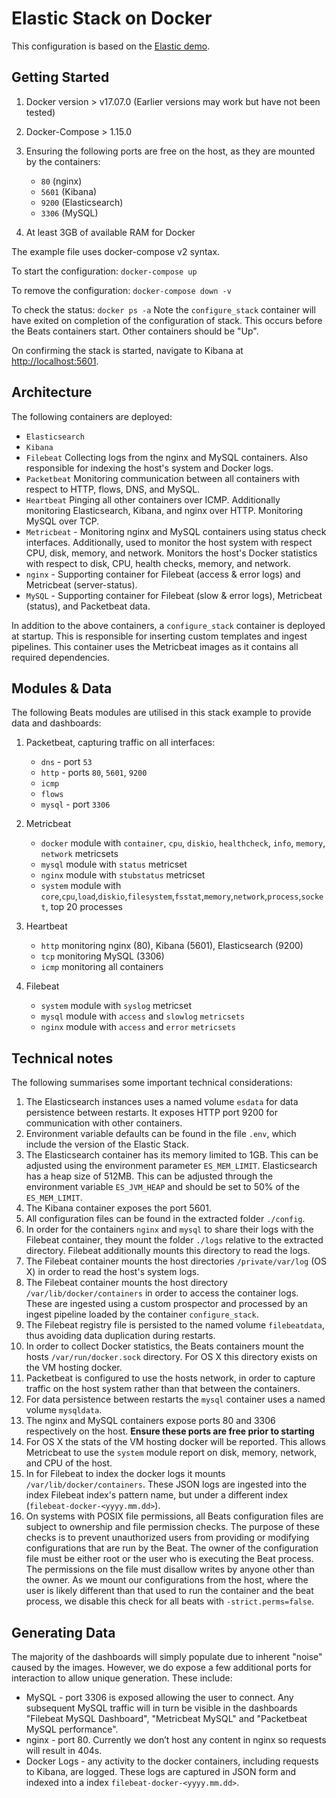 # Elastic Stack on Docker

This configuration is based on the [Elastic demo](https://github.com/elastic/examples/tree/master/Miscellaneous/docker).


## Getting Started

1. Docker version > v17.07.0 (Earlier versions may work but have not been tested)
1. Docker-Compose > 1.15.0
1. Ensuring the following ports are free on the host, as they are mounted by the containers:

    - `80` (nginx)
    - `5601` (Kibana)
    - `9200` (Elasticsearch)
    - `3306` (MySQL)

1. At least 3GB of available RAM for Docker

The example file uses docker-compose v2 syntax.

To start the configuration: `docker-compose up`

To remove the configuration: `docker-compose down -v`

To check the status: `docker ps -a`
Note the `configure_stack` container will have exited on completion of the configuration of stack. This occurs before the Beats containers start.  Other containers should be "Up".

On confirming the stack is started, navigate to Kibana at [http://localhost:5601](http://localhost:5601).


## Architecture

The following containers are deployed:

* `Elasticsearch`
* `Kibana`
* `Filebeat` Collecting logs from the nginx and MySQL containers. Also responsible for indexing the host's system and Docker logs.
* `Packetbeat` Monitoring communication between all containers with respect to HTTP, flows, DNS, and MySQL.
* `Heartbeat` Pinging all other containers over ICMP. Additionally monitoring Elasticsearch, Kibana, and nginx over HTTP. Monitoring MySQL over TCP.
* `Metricbeat` - Monitoring nginx and MySQL containers using status check interfaces. Additionally, used to monitor the host system with respect CPU, disk, memory, and network. Monitors the host's Docker statistics with respect to disk, CPU, health checks, memory, and network.
* `nginx` - Supporting container for Filebeat (access & error logs) and Metricbeat (server-status).
* `MySQL` - Supporting container for Filebeat (slow & error logs), Metricbeat (status), and Packetbeat data.

In addition to the above containers, a `configure_stack` container is deployed at startup.  This is responsible for inserting custom templates and ingest pipelines. This container uses the Metricbeat images as it contains all required dependencies.


## Modules & Data

The following Beats modules are utilised in this stack example to provide data and dashboards:

1. Packetbeat, capturing traffic on all interfaces:
    - `dns` - port `53`
    - `http` - ports `80`, `5601`, `9200`
    - `icmp`
    - `flows`
    - `mysql` - port `3306`

1. Metricbeat
    - `docker` module with `container`, `cpu`, `diskio`, `healthcheck`, `info`, `memory`, `network` metricsets
    - `mysql` module with `status` metricset
    - `nginx` module with `stubstatus` metricset
    - `system` module with `core`,`cpu`,`load`,`diskio`,`filesystem`,`fsstat`,`memory`,`network`,`process`,`socket`, top 20 processes

1. Heartbeat
    - `http` monitoring nginx (80), Kibana (5601), Elasticsearch (9200)
    - `tcp` monitoring MySQL (3306)
    - `icmp` monitoring all containers

1. Filebeat
    - `system` module with `syslog` metricset
    - `mysql` module with `access` and `slowlog` `metricsets`
    - `nginx` module with `access` and `error` `metricsets`


## Technical notes

The following summarises some important technical considerations:

1. The Elasticsearch instances uses a named volume `esdata` for data persistence between restarts. It exposes HTTP port 9200 for communication with other containers.
1. Environment variable defaults can be found in the file `.env`, which include the version of the Elastic Stack.
1. The Elasticsearch container has its memory limited to 1GB. This can be adjusted using the environment parameter `ES_MEM_LIMIT`. Elasticsearch has a heap size of 512MB. This can be adjusted through the environment variable `ES_JVM_HEAP` and should be set to 50% of the `ES_MEM_LIMIT`.
1. The Kibana container exposes the port 5601.
1. All configuration files can be found in the extracted folder `./config`.
1. In order for the containers `nginx` and `mysql` to share their logs with the Filebeat container, they mount the folder `./logs` relative to the extracted directory. Filebeat additionally mounts this directory to read the logs.
1. The Filebeat container mounts the host directories `/private/var/log` (OS X) in order to read the host's system logs.
1. The Filebeat container mounts the host directory `/var/lib/docker/containers` in order to access the container logs.  These are ingested using a custom prospector and processed by an ingest pipeline loaded by the container `configure_stack`.
1. The Filebeat registry file is persisted to the named volume `filebeatdata`, thus avoiding data duplication during restarts.
1. In order to collect Docker statistics, the Beats containers mount the hosts `/var/run/docker.sock` directory.  For OS X this directory exists on the VM hosting docker.
1. Packetbeat is configured to use the hosts network, in order to capture traffic on the host system rather than that between the containers.
1. For data persistence between restarts the `mysql` container uses a named volume `mysqldata`.
1. The nginx and MySQL containers expose ports 80 and 3306 respectively on the host. **Ensure these ports are free prior to starting**
1. For OS X the stats of the VM hosting docker will be reported. This allows Metricbeat to use the `system` module report on disk, memory, network, and CPU of the host.
1. In for Filebeat to index the docker logs it mounts `/var/lib/docker/containers`. These JSON logs are ingested into the index Filebeat index's pattern name, but under a different index (`filebeat-docker-<yyyy.mm.dd>`).
1. On systems with POSIX file permissions, all Beats configuration files are subject to ownership and file permission checks. The purpose of these checks is to prevent unauthorized users from providing or modifying configurations that are run by the Beat. The owner of the configuration file must be either root or the user who is executing the Beat process. The permissions on the file must disallow writes by anyone other than the owner. As we mount our configurations from the host, where the user is likely different than that used to run the container and the beat process, we disable this check for all beats with `-strict.perms=false`.


## Generating Data

The majority of the dashboards will simply populate due to inherent "noise" caused by the images. However, we do expose a few additional ports for interaction to allow unique generation.  These include:

* MySQL - port 3306 is exposed allowing the user to connect. Any subsequent MySQL traffic will in turn be visible in the dashboards "Filebeat MySQL Dashboard", "Metricbeat MySQL" and "Packetbeat MySQL performance".
* nginx - port 80. Currently we don’t host any content in nginx so requests will result in 404s.
* Docker Logs - any activity to the docker containers, including requests to Kibana, are logged. These logs are captured in JSON form and indexed into a index `filebeat-docker-<yyyy.mm.dd>`.
